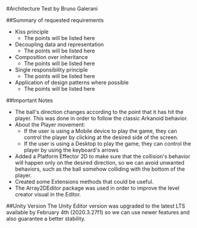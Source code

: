 #Architecture Test by Bruno Galerani

##Summary of requested requirements
- Kiss principle
	* The points will be listed here
- Decoupling data and representation
	- The points will be listed here
- Composition over inheritance
	- The points will be listed here
- Single responsibility principle
	- The points will be listed here
- Application of design patterns where possible
	- The points will be listed here

##Important Notes
- The ball's direction changes according to the point that it has hit the player. This was done in order to follow the classic Arkanoid behavior.
- About the Player movement:
	* If the user is using a Mobile device to play the game, they can control the player by clicking at the desired side of the screen.
	* If the user is using a Desktop to play the game, they can control the player by using the keyboard's arrows
- Added a Platform Effector 2D to make sure that the collision's behavior will happen only on the desired direction, so we can avoid unwanted behaviors, such as the ball somehow colliding with the bottom of the player.
- Created some Extensions methods that could be useful.
- The Array2DEditor package was used in order to improve the level creator visual in the Editor.

##Unity Version
The Unity Editor version was upgraded to the latest LTS available by February 4th (2020.3.27f1) so we can use newer features and also guarantee a better stability.